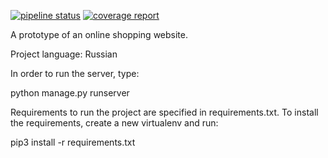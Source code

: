 [![pipeline status](https://gitlab.informatics.ru/matulka/abacaba-final/badges/master/pipeline.svg)](https://gitlab.informatics.ru/matulka/abacaba-final/commits/master)
[![coverage report](https://gitlab.informatics.ru/matulka/abacaba-final/badges/master/coverage.svg)](https://gitlab.informatics.ru/matulka/abacaba-final/commits/master)

A prototype of an online shopping website.

Project language: Russian

In order to run the server, type:

python manage.py runserver

Requirements to run the project are specified in requirements.txt.
To install the requirements, create a new virtualenv and run:

pip3 install -r requirements.txt
